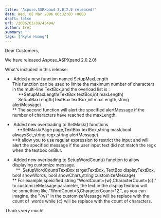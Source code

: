 ```yaml
---
title: 'Aspose.ASPXpand 2.0.2.0 released!'
date: Wed, 08 Mar 2006 00:32:00 +0000
draft: false
url: /2006/03/08/43494/
author: Iret
summary: ''
tags: ['Kyle Huang']
---
```


Dear Customers,

We have released Aspose.ASPXpand 2.0.2.0!  

What's included in this release:

*    Added a new function named SetupMaxLength  
    This function can be used to limite the maximum number of characters in the multi-line TextBox,and the overload list is :  
         **SetupMaxLength(TextBox textBox,int maxLength)  
         SetupMaxLength(TextBox textBox,int maxLength,string alertMessage)  
    ** The second function will alert the specified alertMessage if the number of characters have reached the maxLength.  
      
    
*    Added new overloading to SetMask() functions  
        **SetMask(Page page,TextBox textBox,string mask,bool alwaysSet,string regx,string alertMessage)  
    **It allow you to use regular expression to restrict the input and will alert the specified message if the user input text did not match the regx when the textbox onBlur.  
      
    
*    Added new overloading to SetupWordCount() function to allow displaying customize message.  
       **  SetupWordCount(TextBox targetTextBox, TextBox displayTextBox, bool showWords, bool showChars,string customizeMessage)  
    ** For example,speicified string "WordCount={w},CharacterCount={c}."  to customizeMessage parameter, the text in the displayTextbox will be something like "WordCount=3,CharacterCount=12.", as you can imagine, the "{w}" in the customizeMessage will be replace with the count of  words while {c} will be replace with the count of characters. 

Thanks very much!







